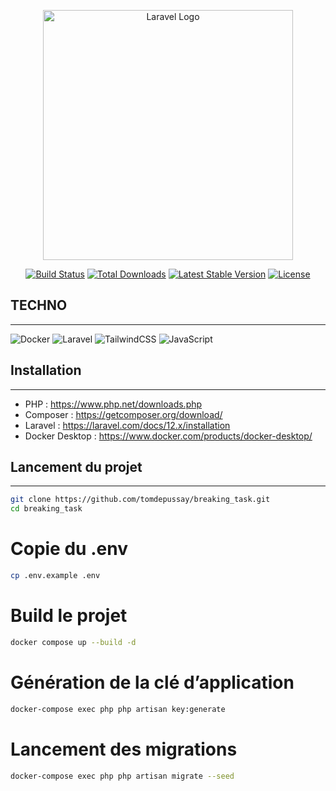 <p align="center"><a href="https://laravel.com" target="_blank"><img src="https://raw.githubusercontent.com/laravel/art/master/logo-lockup/5%20SVG/2%20CMYK/1%20Full%20Color/laravel-logolockup-cmyk-red.svg" width="400" alt="Laravel Logo"></a></p>

<p align="center">
<a href="https://github.com/laravel/framework/actions"><img src="https://github.com/laravel/framework/workflows/tests/badge.svg" alt="Build Status"></a>
<a href="https://packagist.org/packages/laravel/framework"><img src="https://img.shields.io/packagist/dt/laravel/framework" alt="Total Downloads"></a>
<a href="https://packagist.org/packages/laravel/framework"><img src="https://img.shields.io/packagist/v/laravel/framework" alt="Latest Stable Version"></a>
<a href="https://packagist.org/packages/laravel/framework"><img src="https://img.shields.io/packagist/l/laravel/framework" alt="License"></a>
</p>

## TECHNO

---

![Docker](https://img.shields.io/badge/-Docker-0db7ed?style=for-the-badge&logo=docker&logoColor=white)
![Laravel](https://img.shields.io/badge/-Laravel-FF2D20?style=for-the-badge&logo=laravel&logoColor=white)
![TailwindCSS](https://img.shields.io/badge/-TailwindCSS-38B2AC?style=for-the-badge&logo=tailwind-css&logoColor=white)
![JavaScript](https://img.shields.io/badge/-JavaScript-F7DF1E?style=for-the-badge&logo=javascript&logoColor=black)

## Installation

---

- PHP : https://www.php.net/downloads.php
- Composer : https://getcomposer.org/download/
- Laravel : https://laravel.com/docs/12.x/installation
- Docker Desktop : https://www.docker.com/products/docker-desktop/

## Lancement du projet

---

```bash
git clone https://github.com/tomdepussay/breaking_task.git
cd breaking_task
```

# Copie du .env
```bash
cp .env.example .env
```

# Build le projet
```bash
docker compose up --build -d
```

# Génération de la clé d’application
```bash
docker-compose exec php php artisan key:generate
```

# Lancement des migrations
```bash
docker-compose exec php php artisan migrate --seed
```
